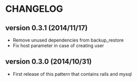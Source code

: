 CHANGELOG
=========

## version 0.3.1 (2014/11/17)

  - Remove unused dependencies from backup_restore
  - Fix host parameter in case of creating user

## version 0.3.0 (2014/10/31)

  - First release of this pattern that contains rails and mysql
